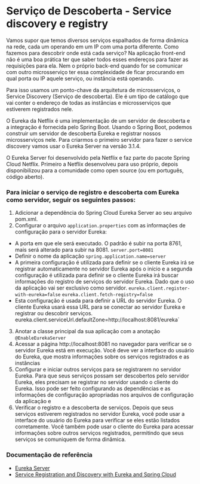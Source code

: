 # Serviço de Descoberta - Service discovery e registry

Vamos supor que temos diversos serviços espalhados de forma dinâmica na rede, cada um operando em um IP com uma porta 
diferente.
Como fazemos para descobrir onde está cada serviço? Na aplicação front-end não é uma boa prática ter que saber todos 
esses endereços para fazer as requisições para ela. Nem o próprio back-end quando for se comunicar com outro 
microsserviço ter essa complexidade de ficar procurando em qual porta ou IP aquele serviço, ou instância está operando.

Para isso usamos um ponto-chave da arquitetura de microsserviços, o Service Discovery (Serviço de descoberta). 
Ele é um tipo de catálogo que vai conter o endereço de todas as instâncias e microsserviços que estiverem registrados 
nele.

O Eureka da Netflix é uma implementação de um servidor de descoberta e a integração é fornecida pelo Spring Boot. Usando 
o Spring Boot, podemos construir um servidor de descoberta Eureka e registrar nossos microsserviços nele.
Para criarmos o primeiro servidor para fazer o service discovery vamos usar o Eureka Server na versão 3.1.4.

O Eureka Server foi desenvolvido pela Netflix e faz parte do pacote Spring Cloud Netflix. Primeiro a Netflix 
desenvolveu para uso próprio, depois disponibilizou para a comunidade como open source (ou em português, código aberto).

### Para iniciar o serviço de registro e descoberta com Eureka como servidor, seguir os seguintes passos:
1) Adicionar a dependência do Spring Cloud Eureka Server ao seu arquivo pom.xml.
2) Configurar o arquivo `application.properties` com as informações de configuração para o servidor Eureka:
* A porta em que ele será executado. O padrão é subir na porta 8761, mais será alterado para subir na 8081.
`server.port=8081`
* Definir o nome da aplicação
`spring.application.name=server`
* A primeira configuração é utilizada para definir se o cliente Eureka irá se registrar automaticamente no servidor 
Eureka após o início e a segunda configuração é utilizada para definir se o cliente Eureka irá buscar informações do 
registro de serviços do servidor Eureka. Dado que o uso da aplicação vai ser exclusivo como servidor.
`eureka.client.register-with-eureka=false`
`eureka.client.fetch-registry=false`
* Esta configuração é usada para definir a URL do servidor Eureka. O cliente Eureka usará essa URL para se conectar ao 
servidor Eureka e registrar ou descobrir serviços.
eureka.client.serviceUrl.defaultZone=http://localhost:8081/eureka`
3) Anotar a classe principal da sua aplicação com a anotação `@EnableEurekaServer`
4) Acessar a página http://localhost:8081 no navegador para verificar se o servidor Eureka está em execução. 
Você deve ver a interface do usuário do Eureka, que mostra informações sobre os serviços registrados e as instâncias 
5) Configurar e iniciar outros serviços para se registrarem no servidor Eureka. Para que seus serviços possam ser 
descobertos pelo servidor Eureka, eles precisam se registrar no servidor usando o cliente do Eureka. Isso pode ser feito 
configurando as dependências e as informações de configuração apropriadas nos arquivos de configuração da aplicação e 
6) Verificar o registro e a descoberta de serviços. Depois que seus serviços estiverem registrados no servidor Eureka, 
você pode usar a interface do usuário do Eureka para verificar se eles estão listados corretamente. Você também pode usar 
o cliente do Eureka para acessar informações sobre outros serviços registrados, permitindo que seus serviços se 
comuniquem de forma dinâmica.


### Documentação de referência

* [Eureka Server](https://docs.spring.io/spring-cloud-netflix/docs/current/reference/html/#spring-cloud-eureka-server)
* [Service Registration and Discovery with Eureka and Spring Cloud](https://spring.io/guides/gs/service-registration-and-discovery/)

